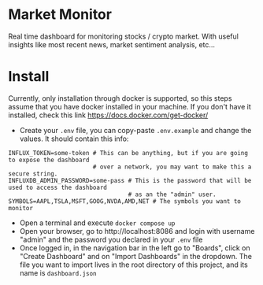 # Market Monitor
Real time dashboard for monitoring stocks / crypto market. With useful insights
like most recent news, market sentiment analysis, etc...

# Install

Currently, only installation through docker is supported, so this steps assume that
you have docker installed in your machine. If you don't have it installed, check this 
link https://docs.docker.com/get-docker/

- Create your `.env` file, you can copy-paste `.env.example` and change the values.
It should contain this info:
```dotenv
INFLUX_TOKEN=some-token # This can be anything, but if you are going to expose the dashboard
                        # over a network, you may want to make this a secure string.
INFLUXDB_ADMIN_PASSWORD=some-pass # This is the password that will be used to access the dashboard
                                  # as an the "admin" user.
SYMBOLS=AAPL,TSLA,MSFT,GOOG,NVDA,AMD,NET # The symbols you want to monitor
```
- Open a terminal and execute `docker compose up`
- Open your browser, go to http://localhost:8086 and login with username "admin" and
the password you declared in your `.env` file
- Once logged in, in the navigation bar in the left go to "Boards", click on "Create Dashboard"
and on "Import Dashboards" in the dropdown. The file you want to import lives in the root directory
of this project, and its name is `dashboard.json`
